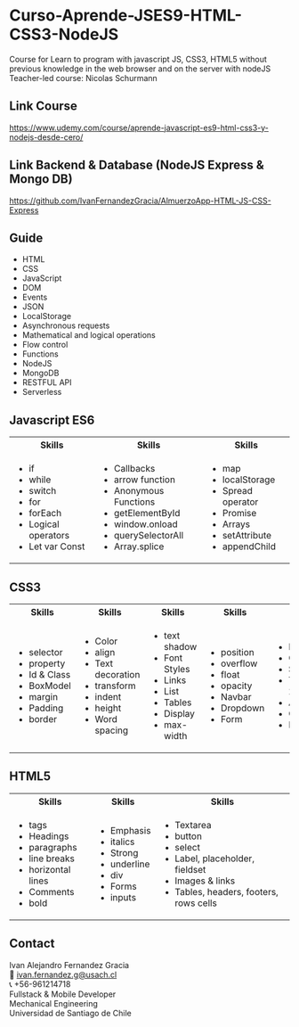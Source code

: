# Curso-Aprende-JSES9-HTML-CSS3-NodeJS
Course for Learn to program with javascript JS, CSS3, HTML5 without previous knowledge in the web browser and on the server with nodeJS
Teacher-led course: Nicolas Schurmann

## Link Course
https://www.udemy.com/course/aprende-javascript-es9-html-css3-y-nodejs-desde-cero/ 

## Link Backend & Database (NodeJS Express & Mongo DB)
https://github.com/IvanFernandezGracia/AlmuerzoApp-HTML-JS-CSS-Express

## Guide
- HTML
- CSS
- JavaScript
- DOM
- Events
- JSON
- LocalStorage
- Asynchronous requests
- Mathematical and logical operations
- Flow control
- Functions
- NodeJS
- MongoDB
- RESTFUL API
- Serverless

## Javascript ES6
<table>
  <tbody>
    <tr>
      <th align="center">Skills</th>
      <th align="center">Skills</th>      
      <th align="center">Skills</th>      
    </tr>
        <td>
        <ul>
          <li>if</li>
          <li>while</li>
          <li>switch</li>
          <li>for</li>
          <li>forEach</li>
          <li>Logical operators</li>
          <li>Let var Const</li>
        </ul>
      </td>    
        <td>
        <ul>
          <li>Callbacks</li>
          <li>arrow function</li>
          <li>Anonymous Functions</li>
          <li>getElementById</li>
          <li>window.onload</li>
          <li>querySelectorAll</li>
          <li>Array.splice</li>
        </ul>
      </td>
        <td>
        <ul>
          <li>map</li>
          <li>localStorage</li>
          <li>Spread operator</li>
          <li>Promise</li>
          <li>Arrays</li>
          <li>setAttribute</li>
          <li>appendChild</li>
        </ul>
      </td>
  </tbody>
</table>

<!-- Tech -->
## CSS3
<table>
  <tbody>
    <tr>
      <th align="center">Skills</th>
      <th align="center">Skills</th>      
      <th align="center">Skills</th>      
        <th align="center">Skills</th>      
      <th align="center">Skills</th>    
    </tr>
        <td>
        <ul>
          <li>selector</li>
          <li>property</li>
          <li>Id & Class</li>
          <li>BoxModel</li>
          <li>margin</li>
          <li>Padding</li>
          <li>border</li>
        </ul>
      </td>    
        <td>
        <ul>
          <li>Color</li>
          <li>align</li>
          <li>Text decoration</li>
          <li>transform</li>
          <li>indent</li>
          <li>height</li>
          <li>Word spacing</li>
        </ul>
      </td>
        <td>
        <ul>
          <li>text shadow</li>
          <li>Font Styles</li>
          <li>Links</li>
          <li>List</li>
          <li>Tables</li>
          <li>Display</li>
          <li>max-width</li>
        </ul>
      </td>
        <td>
        <ul>
          <li>position</li>
          <li>overflow</li>
          <li>float</li>
          <li>opacity</li>
          <li>Navbar</li>
          <li>Dropdown</li>
          <li>Form</li>
        </ul>
      </td>    
    <td>
        <ul>
          <li>Backgrounds</li>
          <li>Gradient</li>
          <li>Shadow</li>
          <li>Transforms 2d 3d</li>
          <li>Animations</li>
          <li>CSS Grid</li>
          <li>Flexbox</li>
        </ul>
      </td>
  </tbody>
</table>

<!-- Tech -->
## HTML5
<table>
  <tbody>
    <tr>
      <th align="center">Skills</th>
      <th align="center">Skills</th>      
      <th align="center">Skills</th>      
    </tr>
        <td>
        <ul>
          <li>tags</li>
          <li>Headings</li>
          <li>paragraphs</li>
          <li>line breaks</li>
          <li>horizontal lines</li>
          <li>Comments</li>
          <li>bold</li>
        </ul>
      </td>    
        <td>
        <ul>
          <li>Emphasis </li>
          <li>italics</li>
          <li>Strong</li>
          <li>underline </li>
          <li>div</li>
          <li>Forms </li>
          <li>inputs</li>
        </ul>
      </td>
        <td>
        <ul>
          <li>Textarea</li>
          <li>button</li>
          <li>select </li>
          <li>Label, placeholder, fieldset</li>
          <li>Images & links</li>
          <li>Tables, headers, footers, rows cells</li>
        </ul>
      </td>
  </tbody>
</table>

<!-- CONTACT -->
## Contact
Ivan Alejandro Fernandez Gracia  
:email: ivan.fernandez.g@usach.cl  
:telephone_receiver: +56-961214718  
Fullstack & Mobile Developer  
Mechanical Engineering  
Universidad de Santiago de Chile
